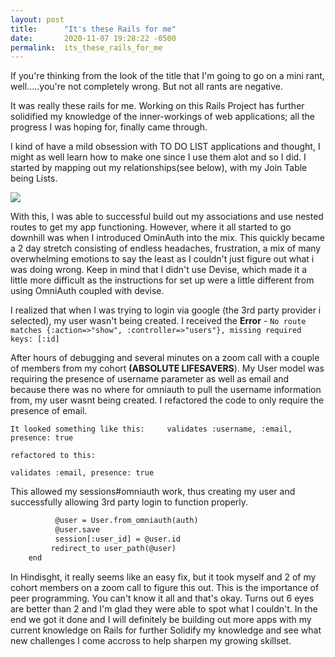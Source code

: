 ```yaml
---
layout: post
title:      "It's these Rails for me"
date:       2020-11-07 19:28:22 -0500
permalink:  its_these_rails_for_me
---
```



If you're thinking from the look of the title that I'm going to go on a mini rant, well.....you're not completely wrong. But not all rants are negative.

It was really these rails for me. Working on this Rails Project has further solidified my knowledge of the inner-workings of web applications; all the progress I was hoping for, finally came through. 

I kind of have a mild obsession with TO DO LIST applications and thought, I might as well learn how to make one since I use them alot and so I did. I started by mapping out my relationships(see below), with my Join Table being Lists.

![](https://firebasestorage.googleapis.com/v0/b/damioniru-web.appspot.com/o/Screenshot%202020-11-07%20at%2018.47.03.png?alt=media&token=2b67521c-f5e5-41b1-b7c6-e7ff3abeca20)

With this, I was able to successful build out my associations and use nested routes to get my app functioning. However, where it all started to go downhill was when I introduced OminAuth into the mix. This quickly became a 2 day stretch consisting of endless headaches, frustration, a mix of many overwhelming emotions to say the least as I couldn't just figure out what i was doing wrong. Keep in mind that I didn't use Devise, which made it a little more difficult as the instructions for set up were a little different from using OmniAuth coupled with devise.

I realized that when I was trying to login via google (the 3rd party provider i selected), my user wasn't being created. I received the **Error** - ```No route matches {:action=>"show", :controller=>"users"}, missing required keys: [:id]```

After hours of debugging and several minutes on a zoom call with a couple of members from my cohort **(ABSOLUTE LIFESAVERS**). My User model was requiring the presence of username parameter as well as email and because there was no where for omniauth to pull the username information from, my user wasnt being created. I refactored the code to only require the presence of email. 

```
It looked something like this:     validates :username, :email, presence: true

refactored to this:

validates :email, presence: true         
```
 

This allowed my sessions#omniauth work, thus creating my user and successfully allowing 3rd party login to function properly.
```def omniauth
          @user = User.from_omniauth(auth)
          @user.save
          session[:user_id] = @user.id
         redirect_to user_path(@user)
    end
```


In Hindisght, it really seems like an easy fix, but it took myself and 2 of my cohort members on a zoom call to figure this out. This is the importance of peer programming. You can't know it all and that's okay. Turns out 6 eyes are better than 2 and I'm glad they were able to spot what I couldn't. In the end we got it done and I will definitely be building out more apps with my current knowledge on Rails for further Solidify my knowledge and see what new challenges I come accross to help sharpen my growing skillset.






